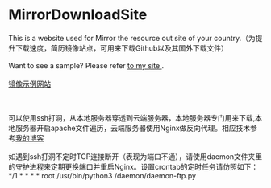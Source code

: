 # MirrorDownloadSite
This is a website used for Mirror the resource out site of your country.（为提升下载速度，简历镜像站点，可用来下载Github以及其国外下载文件）
<br><br>
Want to see a sample? Please refer <a href='https://mirror.fastspeedgo.xyz' target='_blank'> to my site </a>.
<br><br>
<a href='https://mirror.fastspeedgo.xyz' target='_blank'>镜像示例网站</a>

<br><br>
可以使用ssh打洞，从本地服务器穿透到云端服务器，本地服务器专门用来下载,本地服务器开启apache文件遍历，云端服务器使用Nginx做反向代理。相应技术参考<a href='https://blog.mytlu.cn/?p=6' target='_blank'>我的博客</a>
<br><br>
如遇到ssh打洞不定时TCP连接断开（表现为端口不通），请使用daemon文件夹里的守护进程来定期更换端口并重启Nginx。设置crontab的定时任务请仿照如下：<br>
*/1 * * * * root /usr/bin/python3 /daemon/daemon-ftp.py

